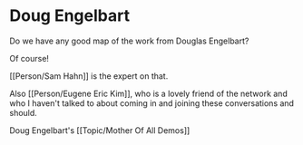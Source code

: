 # Doug Engelbart

Do we have any good map of the work from Douglas Engelbart? 

Of course! 

[[Person/Sam Hahn]] is the expert on that.

 Also [[Person/Eugene Eric Kim]], who is a lovely friend of the network and who I haven't talked to about coming in and joining these conversations and should.
 
 Doug Engelbart's [[Topic/Mother Of All Demos]]